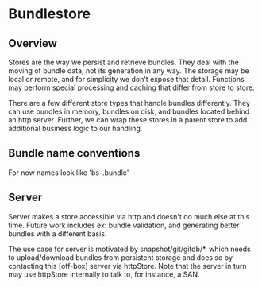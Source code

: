 # Bundlestore

## Overview
Stores are the way we persist and retrieve bundles.
They deal with the moving of bundle data, not its generation in any way.
The storage may be local or remote, and for simplicity we don't expose that detail.
Functions may perform special processing and caching that differ from store to store.

There are a few different store types that handle bundles differently. They can use bundles
in memory, bundles on disk, and bundles located behind an http server. Further, we can
wrap these stores in a parent store to add additional business logic to our handling.

## Bundle name conventions
For now names look like 'bs-<sha>.bundle'

## Server
Server makes a store accessible via http and doesn't do much else at this time. Future work
includes ex: bundle validation, and generating better bundles with a different basis.

The use case for server is motivated by snapshot/git/gitdb/*. which needs to upload/download
bundles from persistent storage and does so by contacting this [off-box] server via httpStore.
Note that the server in turn may use httpStore internally to talk to, for instance, a SAN.
